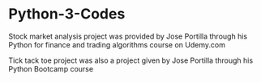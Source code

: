 # Python-3-Codes

Stock market analysis project was provided by Jose Portilla through his Python for finance and trading algorithms course on Udemy.com

Tick tack toe project was also a project given by Jose Portilla through his Python Bootcamp course
